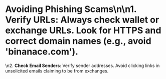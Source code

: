# Avoiding Phishing Scams\n\n1. **Verify URLs**: Always check wallet or exchange URLs. Look for HTTPS and correct domain names (e.g., avoid 'binanace.com').
\n2. **Check Email Senders**: Verify sender addresses. Avoid clicking links in unsolicited emails claiming to be from exchanges.
